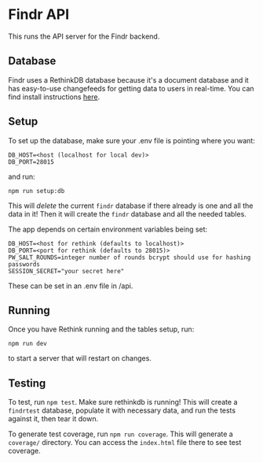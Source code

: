 # Findr API

This runs the API server for the Findr backend.

## Database

Findr uses a RethinkDB database because it's a document database and it has easy-to-use changefeeds for getting data to users in real-time. You can find install instructions [here](https://rethinkdb.com/docs/install/).

## Setup

To set up the database, make sure your .env file is pointing where you want:

```
DB_HOST=<host (localhost for local dev)>
DB_PORT=28015
```

and run:

```
npm run setup:db
```

This will _delete_ the current `findr` database if there already is one and all the data in it! Then it will create the `findr` database and all the needed tables.

The app depends on certain environment variables being set:

```
DB_HOST=<host for rethink (defaults to localhost)>
DB_PORT=<port for rethink (defaults to 28015)>
PW_SALT_ROUNDS=integer number of rounds bcrypt should use for hashing passwords
SESSION_SECRET="your secret here"
```

These can be set in an .env file in /api.

## Running

Once you have Rethink running and the tables setup, run:

```
npm run dev
```

to start a server that will restart on changes.

## Testing

To test, run `npm test`. Make sure rethinkdb is running!
This will create a `findrtest` database, populate it with necessary data, and run the tests against it, then tear it down.

To generate test coverage, run `npm run coverage`.
This will generate a `coverage/` directory.
You can access the `index.html` file there to see test coverage.
